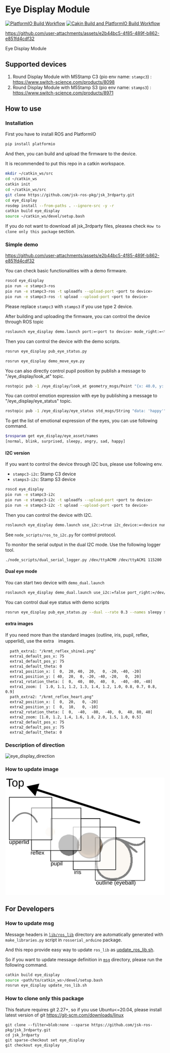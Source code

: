 # Eye Display Module

[![PlatformIO Build Workflow](https://github.com/sktometometo/eye-display/actions/workflows/main.yml/badge.svg)](https://github.com/sktometometo/eye-display/actions/workflows/main.yml)
[![Cakin Build and PlatformIO Build Workflow](https://github.com/sktometometo/eye-display/actions/workflows/full.yml/badge.svg)](https://github.com/sktometometo/eye-display/actions/workflows/full.yml)

https://github.com/user-attachments/assets/e2b44bc5-4f85-489f-b862-e851fd4cdf32

Eye Display Module

## Supported devices

1. Round Display Module with M5Stamp C3 (pio env name: `stampc3`) : https://www.switch-science.com/products/8098
2. Round Display Module with M5Stamp S3 (pio env name: `stamps3`) : https://www.switch-science.com/products/8971

## How to use

### Installation

First you have to install ROS and PlatformIO

```bash
pip install platformio
```

And then, you can build and upload the firmware to the device.

It is recommended to put this repo in a catkin workspace.

```bash
mkdir ~/catkin_ws/src
cd ~/catkin_ws
catkin init
cd ~/catkin_ws/src
git clone https://github.com/jsk-ros-pkg/jsk_3rdparty.git
cd eye_display
rosdep install --from-paths . --ignore-src -y -r
catkin build eye_display
source ~/catkin_ws/devel/setup.bash
```
If you do not want to download all jsk_3rdparty files, pleasea check `How to clone only this package` section.

### Simple demo


https://github.com/user-attachments/assets/e2b44bc5-4f85-489f-b862-e851fd4cdf32


You can check basic functionalities with a demo firmware.

```bash
roscd eye_display
pio run -e stampc3-ros
pio run -e stampc3-ros -t uploadfs --upload-port <port to device>
pio run -e stampc3-ros -t upload --upload-port <port to device>
```

Please replace `stampc3` with `stamps3` if you use type 2 device.

After building and uploading the firmware, you can control the device through ROS topic

```bash
roslaunch eye_display demo.launch port:=<port to device> mode_right:=<true or false>
```

Then you can control the device with the demo scripts.

```bash
rosrun eye_display pub_eye_status.py
```

```bash
rosrun eye_display demo_move_eye.py
```


You can also directly control pupil position by publish a message to "/eye_display/look_at" topic.

```bash
rostopic pub -1 /eye_display/look_at geometry_msgs/Point "{x: 40.0, y: -10.0, z: 0.0}"

```

You can control emotion expression with eye by publishing a message to "/eye_display/eye_status" topic.

```bash
rostopic pub -1 /eye_display/eye_status std_msgs/String "data: 'happy'"
```

To get the list of  emotional expression of the eyes, you can use following command.

```bash
$rosparam get eye_display/eye_asset/names
[normal, blink, surprised, sleepy, angry, sad, happy]
```

#### I2C version

If you want to control the device through I2C bus, please use following env.

- `stampc3-i2c`: Stamp C3 device
- `stamps3-i2c`: Stamp S3 device

```bash
roscd eye_display
pio run -e stampc3-i2c
pio run -e stampc3-i2c -t uploadfs --upload-port <port to device>
pio run -e stampc3-i2c -t upload --upload-port <port to device>
```

Then you can control the device with I2C.

```bash
roslaunch eye_display demo.launch use_i2c:=true i2c_device:=<device number> i2c_bus:=<bus number>
```

See `node_scripts/ros_to_i2c.py` for control protocol.

To monitor the serial output in the dual I2C mode. Use the following logger tool.

```bash
./node_scripts/dual_serial_logger.py /dev/ttyACM0 /dev/ttyACM1 115200
```
#### Dual eye mode

You can start two device with `demo_dual.launch`

```bash
roslaunch eye_display demo_dual.launch use_i2c:=false port_right:=/dev/ttyACM0 port_left:=/dev/ttyACM1 baud:=115200 debug:=true
```

You can control dual eye status with demo scripts
```bash
rosrun eye_display pub_eye_status.py --dual --rate 0.3 --names sleepy surprised happy
```

#### extra images

If you need more than the standard images (outline, iris, pupil, reflex, upperlid), use the extra　images.


```
  path_extra1: "/krmt_reflex_shine1.png"
  extra1_default_pos_x: 75
  extra1_default_pos_y: 75
  extra1_default_theta: 0
  extra1_position_x: [  0,  20, 40,  20,   0, -20, -40, -20]
  extra1_position_y: [ 40,  20,  0, -20, -40, -20,   0,  20]
  extra1_rotation_theta: [  0,  40,  80,  40,  0,  -40, -80, -40]
  extra1_zoom: [  1.0, 1.1, 1.2, 1.3, 1.4, 1.2, 1.0, 0.8, 0.7, 0.8, 0.9]
  path_extra2: "/krmt_reflex_heart.png"
  extra2_position_x: [  0,  20,   0, -20]
  extra2_position_y: [  0,  10,   0, -10]
  extra2_rotation_theta: [  0,  -40,  -80,  -40,  0,  40, 80, 40]
  extra2_zoom: [1.0, 1.2, 1.4, 1.6, 1.8, 2.0, 1.5, 1.0, 0.5]
  extra2_default_pos_x: 75
  extra2_default_pos_y: 75
  extra2_default_theta: 0
```
### Description of direction

![eye_display_direction](./doc/eye_display_direction.svg)

### How to update image

![eye_layer_structure](./doc/eye_structure.svg)

## For Developers

### How to update msg

Message headers in [`lib/ros_lib`](./lib/ros_lib/) directory are automatically generated with `make_libraries.py` script in `rosserial_arduino` package.

And this repo provide easy way to update `ros_lib` as [update_ros_lib.sh](./scripts/update_ros_lib.sh).

So if you want to update message definition in [`msg`](./msg/) directory, please run the following command.

```bash
catkin build eye_display
source <path/to/catkin_ws>/devel/setup.bash
rosrun eye_display update_ros_lib.sh
```

### How to clone only this package

This feature requires git 2.27+, so if you use Ubuntu<=20.04, please install latest version of git https://git-scm.com/downloads/linux

```
git clone --filter=blob:none --sparse https://github.com/jsk-ros-pkg/jsk_3rdparty.git
cd jsk_3rdparty
git sparse-checkout set eye_display
git checkout eye_display
```
